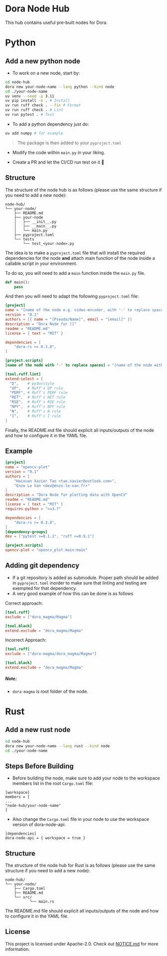# Dora Node Hub

This hub contains useful pre-built nodes for Dora.




# Python

## Add a new python node

- To work on a new node, start by:

```bash
cd node-hub
dora new your-node-name --lang python --kind node
cd ./your-node-name
uv venv --seed -p 3.11
uv pip install -e . # Install
uv run ruff check . --fix # Format
uv run ruff check . # Lint
uv run pytest . # Test
```

- To add a python dependency just do:

```bash
uv add numpy # for example
```

> The package is then added to your `pyproject.toml`

- Modify the code within `main.py` in your liking.

- Create a PR and let the CI/CD run test on it 🙋

## Structure

The structure of the node hub is as follows (please use the same structure if you need to add a new node):

```
node-hub/
└── your-node/
    ├── README.md
    ├── your-node
    │   ├── __init__.py
    │   ├── __main__.py
    │   └── main.py
    ├── pyproject.toml
    └── tests
        └── test_<your-node>.py
```

The idea is to make a `pyproject.toml` file that will install the required dependencies for the node **and** attach main
function of the node inside a callable script in your environment.

To do so, you will need to add a `main` function inside the `main.py` file.

```python
def main():
    pass
```

And then you will need to adapt the following `pyproject.toml` file:

```toml
[project]
name = "[name of the node e.g. video-encoder, with '-' to replace spaces]"
version = "0.1"
authors = [{ name = "[Pseudo/Name]", email = "[email]" }]
description = "Dora Node for []"
readme = "README.md"
license = { text = "MIT" }

dependencies = [
    "dora-rs >= 0.3.8",
]

[project.scripts]
[name of the node with '-' to replace spaces] = "[name of the node with '_' to replace spaces].main:main"

[tool.ruff.lint]
extend-select = [
  "D",    # pydocstyle
  "UP",   # Ruff's UP rule
  "PERF", # Ruff's PERF rule
  "RET",  # Ruff's RET rule
  "RSE",  # Ruff's RSE rule
  "NPY",  # Ruff's NPY rule
  "N",    # Ruff's N rule
  "I",    # Ruff's I rule
]
```

Finally, the README.md file should explicit all inputs/outputs of the node and how to configure it in the YAML file.

## Example

```toml
[project]
name = "opencv-plot"
version = "0.1"
authors = [
    "Haixuan Xavier Tao <tao.xavier@outlook.com>",
    "Enzo Le Van <dev@enzo-le-van.fr>"
]
description = "Dora Node for plotting data with OpenCV"
readme = "README.md"
license = { text = "MIT" }
requires-python = ">=3.7"

dependencies = [
    "dora-rs >= 0.3.8",
]
[dependency-groups]
dev = ["pytest >=8.1.1", "ruff >=0.9.1"]

[project.scripts]
opencv-plot = "opencv_plot.main:main"

```
## Adding git dependency
- If a git repository is added as submodule. Proper path should be added in `pyproject.toml` inorder to make sure that linting and testing are exempted for that dependency.
- A very good example of how this can be done is as follows

Correct approach:
```toml
[tool.ruff]
exclude = ["dora_magma/Magma"]

[tool.black]
extend.exclude = "dora_magma/Magma"
```
Incorrect Approach:
```toml
[tool.ruff]
exclude = ["dora-magma/dora_magma/Magma"]

[tool.black]
extend.exclude = "dora_magma/Magma"
```
##### Note:
- `dora-magma` is root folder of the node.

# Rust

## Add a new rust node

```bash
cd node-hub
dora new your-node-name --lang rust --kind node
cd ./your-node-name
```

## Steps Before Building

- Before building the node, make sure to add your node to the workspace members list in the root `Cargo.toml` file:

```
[workspace]
members = [
...
"node-hub/your-node-name"
]
```

- Also change the `Cargo.toml` file in your node to use the workspace version of dora-node-api:

```
[dependencies]
dora-node-api = { workspace = true }
```

## Structure

The structure of the node hub for Rust is as follows (please use the same structure if you need to add a new node):

```
node-hub/
└── your-node/
    ├── Cargo.toml
    ├── README.md
    └── src/
           └── main.rs
```

The README.md file should explicit all inputs/outputs of the node and how to configure it in the YAML file.

## License

This project is licensed under Apache-2.0. Check out [NOTICE.md](../NOTICE.md) for more information.
